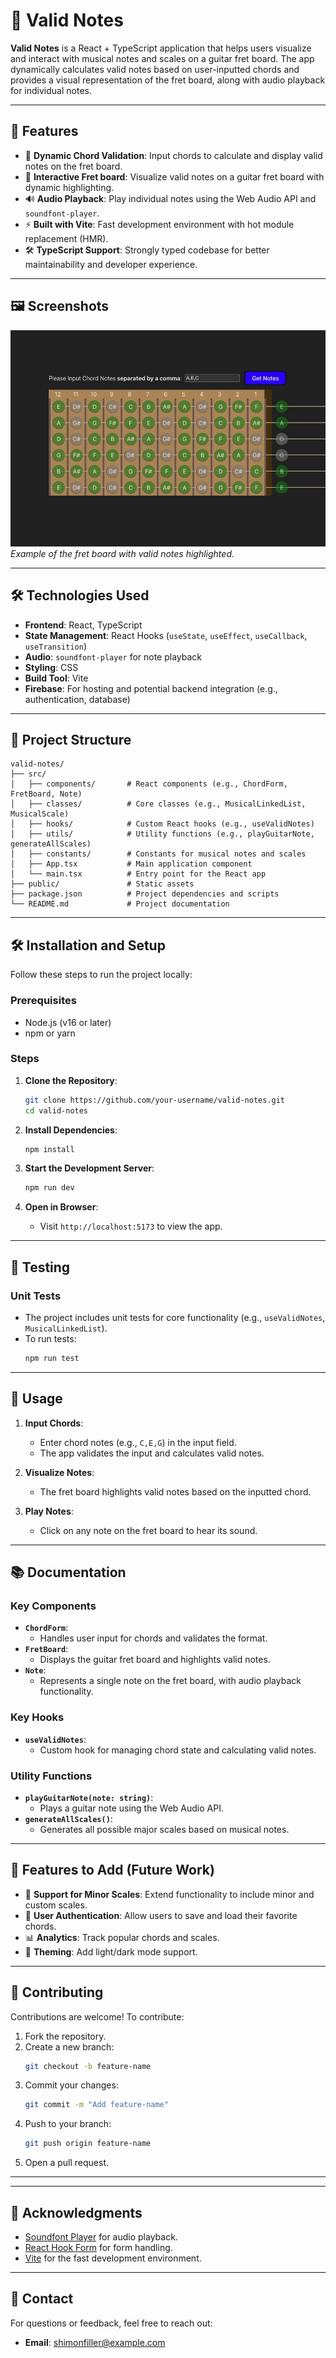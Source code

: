 # 🎸 Valid Notes

**Valid Notes** is a React + TypeScript application that helps users visualize and interact with musical notes and scales on a guitar fret board. The app dynamically calculates valid notes based on user-inputted chords and provides a visual representation of the fret board, along with audio playback for individual notes.

---

## 🚀 Features

- 🎼 **Dynamic Chord Validation**: Input chords to calculate and display valid notes on the fret board.
- 🎸 **Interactive Fret board**: Visualize valid notes on a guitar fret board with dynamic highlighting.
- 🔊 **Audio Playback**: Play individual notes using the Web Audio API and `soundfont-player`.
- ⚡ **Built with Vite**: Fast development environment with hot module replacement (HMR).
- 🛠️ **TypeScript Support**: Strongly typed codebase for better maintainability and developer experience.

---

## 🖼️ Screenshots

![Fretboard Visualization](public/screenshots/fretboard.jpeg "Fretboard Visualization")
_Example of the fret board with valid notes highlighted._

---

## 🛠️ Technologies Used

- **Frontend**: React, TypeScript
- **State Management**: React Hooks (`useState`, `useEffect`, `useCallback`, `useTransition`)
- **Audio**: `soundfont-player` for note playback
- **Styling**: CSS
- **Build Tool**: Vite
- **Firebase**: For hosting and potential backend integration (e.g., authentication, database)

---

## 📂 Project Structure

```
valid-notes/
├── src/
│   ├── components/       # React components (e.g., ChordForm, FretBoard, Note)
│   ├── classes/          # Core classes (e.g., MusicalLinkedList, MusicalScale)
│   ├── hooks/            # Custom React hooks (e.g., useValidNotes)
│   ├── utils/            # Utility functions (e.g., playGuitarNote, generateAllScales)
│   ├── constants/        # Constants for musical notes and scales
│   ├── App.tsx           # Main application component
│   └── main.tsx          # Entry point for the React app
├── public/               # Static assets
├── package.json          # Project dependencies and scripts
└── README.md             # Project documentation
```

---

## 🛠️ Installation and Setup

Follow these steps to run the project locally:

### Prerequisites

- Node.js (v16 or later)
- npm or yarn

### Steps

1. **Clone the Repository**:

   ```bash
   git clone https://github.com/your-username/valid-notes.git
   cd valid-notes
   ```

2. **Install Dependencies**:

   ```bash
   npm install
   ```

3. **Start the Development Server**:

   ```bash
   npm run dev
   ```

4. **Open in Browser**:
   - Visit `http://localhost:5173` to view the app.

---

## 🧪 Testing

### Unit Tests

- The project includes unit tests for core functionality (e.g., `useValidNotes`, `MusicalLinkedList`).
- To run tests:
  ```bash
  npm run test
  ```

---

## 📖 Usage

1. **Input Chords**:

   - Enter chord notes (e.g., `C,E,G`) in the input field.
   - The app validates the input and calculates valid notes.

2. **Visualize Notes**:

   - The fret board highlights valid notes based on the inputted chord.

3. **Play Notes**:
   - Click on any note on the fret board to hear its sound.

---

## 📚 Documentation

### Key Components

- **`ChordForm`**:
  - Handles user input for chords and validates the format.
- **`FretBoard`**:
  - Displays the guitar fret board and highlights valid notes.
- **`Note`**:
  - Represents a single note on the fret board, with audio playback functionality.

### Key Hooks

- **`useValidNotes`**:
  - Custom hook for managing chord state and calculating valid notes.

### Utility Functions

- **`playGuitarNote(note: string)`**:
  - Plays a guitar note using the Web Audio API.
- **`generateAllScales()`**:
  - Generates all possible major scales based on musical notes.

---

## 🌟 Features to Add (Future Work)

- 🎵 **Support for Minor Scales**: Extend functionality to include minor and custom scales.
- 🎤 **User Authentication**: Allow users to save and load their favorite chords.
- 📊 **Analytics**: Track popular chords and scales.
- 🎨 **Theming**: Add light/dark mode support.

---

## 🤝 Contributing

Contributions are welcome! To contribute:

1. Fork the repository.
2. Create a new branch:
   ```bash
   git checkout -b feature-name
   ```
3. Commit your changes:
   ```bash
   git commit -m "Add feature-name"
   ```
4. Push to your branch:
   ```bash
   git push origin feature-name
   ```
5. Open a pull request.

---

---

## 🙌 Acknowledgments

- [Soundfont Player](https://github.com/danigb/soundfont-player) for audio playback.
- [React Hook Form](https://react-hook-form.com/) for form handling.
- [Vite](https://vitejs.dev/) for the fast development environment.

---

## 📧 Contact

For questions or feedback, feel free to reach out:

- **Email**: shimonfiller@example.com
